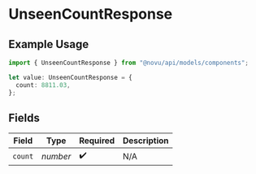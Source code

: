 # UnseenCountResponse

## Example Usage

```typescript
import { UnseenCountResponse } from "@novu/api/models/components";

let value: UnseenCountResponse = {
  count: 8811.03,
};
```

## Fields

| Field              | Type               | Required           | Description        |
| ------------------ | ------------------ | ------------------ | ------------------ |
| `count`            | *number*           | :heavy_check_mark: | N/A                |
